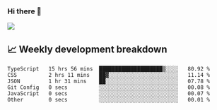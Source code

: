 ### Hi there 👋
<img align="center" src="https://github-readme-stats.vercel.app/api?username=Tumao727&show_icons=true&hide_title=true&theme=dracula" />


## 📈 Weekly development breakdown
<!--START_SECTION:waka-->

```text
TypeScript   15 hrs 56 mins  ████████████████████▒░░░░   80.92 %
CSS          2 hrs 11 mins   ██▓░░░░░░░░░░░░░░░░░░░░░░   11.14 %
JSON         1 hr 31 mins    ██░░░░░░░░░░░░░░░░░░░░░░░   07.78 %
Git Config   0 secs          ░░░░░░░░░░░░░░░░░░░░░░░░░   00.08 %
JavaScript   0 secs          ░░░░░░░░░░░░░░░░░░░░░░░░░   00.07 %
Other        0 secs          ░░░░░░░░░░░░░░░░░░░░░░░░░   00.01 %
```

<!--END_SECTION:waka-->